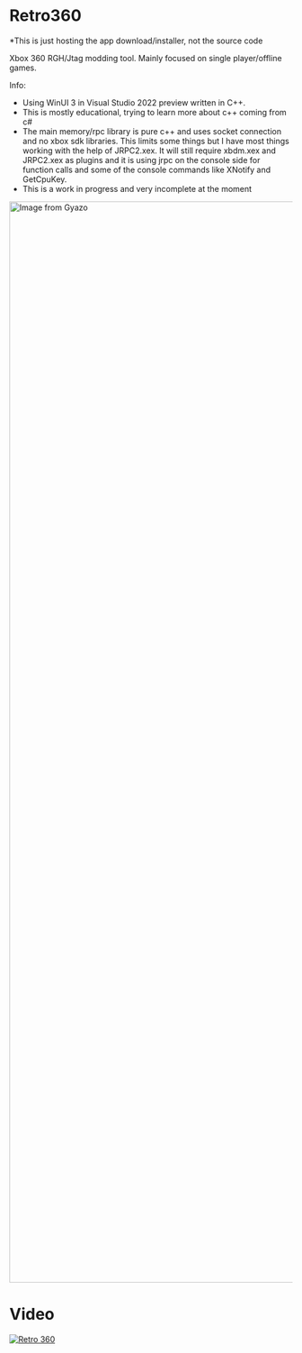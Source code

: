 # Retro360

*This is just hosting the app download/installer, not the source code

Xbox 360 RGH/Jtag modding tool. Mainly focused on single player/offline games. 

Info:
* Using WinUI 3 in Visual Studio 2022 preview written in C++. 
* This is mostly educational, trying to learn more about c++ coming from c#
* The main memory/rpc library is pure c++ and uses socket connection and no xbox sdk libraries. This limits some things but I have most things working with the help of JRPC2.xex. It will still require xbdm.xex and JRPC2.xex as plugins and it is using jrpc on the console side for function calls and some of the console commands like XNotify and GetCpuKey.
* This is a work in progress and very incomplete at the moment

<a href="https://gyazo.com/03e4c17279e262f0e4600a48f89919b4"><img src="https://i.gyazo.com/03e4c17279e262f0e4600a48f89919b4.png" alt="Image from Gyazo" width="1919"/></a>

# Video

[![Retro 360](https://img.youtube.com/vi/vDJUrYX6aY8/0.jpg)](https://m.youtube.com/watch?v=vDJUrYX6aY8 "Retro 360")
